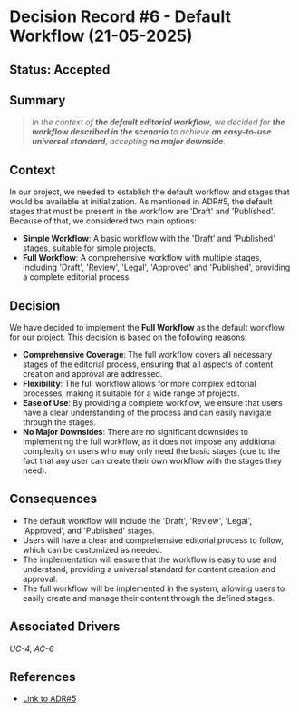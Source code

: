 # Decision Record #6 - Default Workflow (21-05-2025)

## Status: Accepted

## Summary
> *In the context of **the default editorial workflow**, we decided for **the workflow described in the scenario** to achieve **an easy-to-use universal standard**, accepting **no major downside**.*

## Context
In our project, we needed to establish the default workflow and stages that would be available at initialization. As mentioned in ADR#5, the default stages that must be present in the workflow are 'Draft' and 'Published'. Because of that, we considered two main options:
- **Simple Workflow**: A basic workflow with the 'Draft' and 'Published' stages, suitable for simple projects.
- **Full Workflow**: A comprehensive workflow with multiple stages, including 'Draft', 'Review', 'Legal', 'Approved' and 'Published', providing a complete editorial process.

## Decision
We have decided to implement the **Full Workflow** as the default workflow for our project. This decision is based on the following reasons:
- **Comprehensive Coverage**: The full workflow covers all necessary stages of the editorial process, ensuring that all aspects of content creation and approval are addressed.
- **Flexibility**: The full workflow allows for more complex editorial processes, making it suitable for a wide range of projects.
- **Ease of Use**: By providing a complete workflow, we ensure that users have a clear understanding of the process and can easily navigate through the stages.
- **No Major Downsides**: There are no significant downsides to implementing the full workflow, as it does not impose any additional complexity on users who may only need the basic stages (due to the fact that any user can create their own workflow with the stages they need).

## Consequences
- The default workflow will include the 'Draft', 'Review', 'Legal', 'Approved', and 'Published' stages.
- Users will have a clear and comprehensive editorial process to follow, which can be customized as needed.
- The implementation will ensure that the workflow is easy to use and understand, providing a universal standard for content creation and approval.
- The full workflow will be implemented in the system, allowing users to easily create and manage their content through the defined stages.

## Associated Drivers
*UC-4, AC-6*

## References
- [Link to ADR#5](adr-5.md)